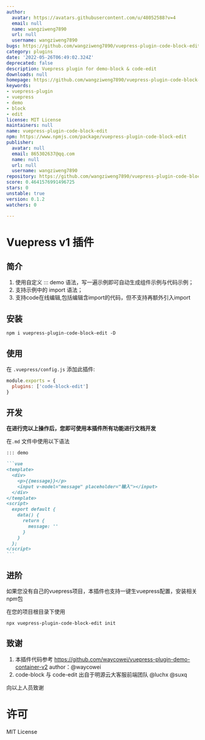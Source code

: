 ```yaml
---
author:
  avatar: https://avatars.githubusercontent.com/u/48052588?v=4
  email: null
  name: wangziweng7890
  url: null
  username: wangziweng7890
bugs: https://github.com/wangziweng7890/vuepress-plugin-code-block-edit/issues
category: plugins
date: '2022-05-26T06:49:02.324Z'
deprecated: false
description: Vuepress plugin for demo-block & code-edit
downloads: null
homepage: https://github.com/wangziweng7890/vuepress-plugin-code-block-edit#readme
keywords:
- vuepress-plugin
- vuepress
- demo
- block
- edit
license: MIT License
maintainers: null
name: vuepress-plugin-code-block-edit
npm: https://www.npmjs.com/package/vuepress-plugin-code-block-edit
publisher:
  avatar: null
  email: 865302637@qq.com
  name: null
  url: null
  username: wangziweng7890
repository: https://github.com/wangziweng7890/vuepress-plugin-code-block-edit
score: 0.4641576991496725
stars: 0
unstable: true
version: 0.1.2
watchers: 0

---
```


# Vuepress v1 插件

## 简介

1. 使用自定义 ::: demo 语法，写一遍示例即可自动生成组件示例与代码示例；
2. 支持示例中的 import 语法；
3. 支持code在线编辑,包括编辑含import的代码，但不支持再额外引入import

## 安装

```shell
npm i vuepress-plugin-code-block-edit -D
```

## 使用

在 `.vuepress/config.js`  添加此插件:

```js
module.exports = {
  plugins: ['code-block-edit']
}
```

## 开发

**在进行完以上操作后，您即可使用本插件所有功能进行文档开发**

在`.md` 文件中使用以下语法

~~~markdown
::: demo

```vue
<template>
  <div>
    <p>{{message}}</p>
    <input v-model="message" placeholder="输入"></input>
  </div>
</template>
<script>
  export default {
    data() {
      return {
        message: ''
      }
    }
  };
</script>
```

~~~

## 进阶

如果您没有自己的vuepress项目，本插件也支持一键生vuepress配置，安装相关npm包

在您的项目根目录下使用

```
npx vuepress-plugin-code-block-edit init
```

## 致谢

1. 本插件代码参考 https://github.com/waycowei/vuepress-plugin-demo-container-v2 
   author：@waycowei
2. code-block 与 code-edit 出自于明源云大客服前端团队 @luchx @suxq

向以上人员致谢



# 许可

MIT License